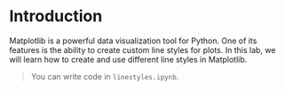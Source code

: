 # Introduction

Matplotlib is a powerful data visualization tool for Python. One of its features is the ability to create custom line styles for plots. In this lab, we will learn how to create and use different line styles in Matplotlib.

> You can write code in `linestyles.ipynb`.
